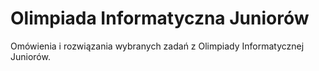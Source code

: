 # Olimpiada Informatyczna Juniorów

Omówienia i rozwiązania wybranych zadań z Olimpiady Informatycznej Juniorów.